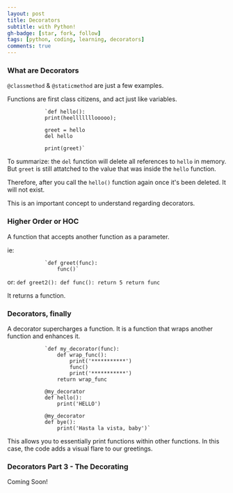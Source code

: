 ```yaml
---
layout: post
title: Decorators
subtitle: with Python!
gh-badge: [star, fork, follow]
tags: [python, coding, learning, decorators]
comments: true
---
```


### What are Decorators

`@classmethod` & `@staticmethod` are just a few examples.

Functions are first class citizens, and act just like variables.

                `def hello():
                print(heelllllllooooo);
                
                greet = hello
                del hello
                
                print(greet)`

To summarize: the `del` function will delete all references to `hello` in memory. But `greet` is still attatched to the value that was inside the `hello` function.

Therefore, after you call the `hello()` function again once it's been deleted. It will not exist.

This is an important concept to understand regarding decorators.

### Higher Order or HOC

A function that accepts another function as a parameter.

ie:

                `def greet(func):
                    func()`

or:
                `def greet2():
                    def func():
                        return 5
                    return func`

It returns a function.


### Decorators, finally

A decorator supercharges a function. It is a function that wraps another function and enhances it.

                `def my_decorator(func):
                    def wrap_func():
                        print('***********')
                        func()
                        print('***********')
                    return wrap_func
                    
                @my_decorator
                def hello():
                    print('HELLO')
                    
                @my_decorator
                def bye():
                    print('Hasta la vista, baby')`

This allows you to essentially print functions within other functions. In this case, the code adds a visual flare to our greetings.


### Decorators Part 3 - The Decorating

Coming Soon!
